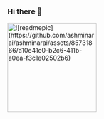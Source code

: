 ### Hi there 👋

<!--
**ashminarai/ashminarai** is a ✨ _special_ ✨ repository because its `README.md` (this file) appears on your GitHub profile.

Here are some ideas to get you started:

- 🔭 I’m currently working on ...
- 🌱 I’m currently learning ...
- 👯 I’m looking to collaborate on ...
- 🤔 I’m looking for help with ...
- 💬 Ask me about ...
- 📫 How to reach me: ...
- 😄 Pronouns: ...
- ⚡ Fun fact: ...
-->
<img src="https://github.com/ashminarai/ashminarai/raw/main/assets/85731866/a10e41c0-b2c6-411b-a0ea-f3c1e02502b6.gif" alt="
![readmepic](https://github.com/ashminarai/ashminarai/assets/85731866/a10e41c0-b2c6-411b-a0ea-f3c1e02502b6)" height="200">





